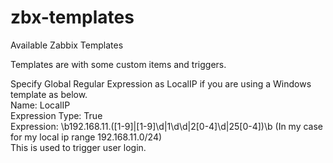 # zbx-templates
Available Zabbix Templates

Templates are with some custom items and triggers.

Specify Global Regular Expression as LocalIP if you are using a Windows template as below.<br>
Name: LocalIP<br>
Expression Type: True<br>
Expression: \b192\.168\.11\.([1-9]|[1-9]\d|1\d\d|2[0-4]\d|25[0-4])\b (In my case for my local ip range 192.168.11.0/24)<br>
This is used to trigger user login.<br>
